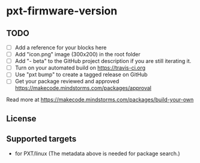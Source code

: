 # pxt-firmware-version



## TODO

- [ ] Add a reference for your blocks here
- [ ] Add "icon.png" image (300x200) in the root folder
- [ ] Add "- beta" to the GitHub project description if you are still iterating it.
- [ ] Turn on your automated build on https://travis-ci.org
- [ ] Use "pxt bump" to create a tagged release on GitHub
- [ ] Get your package reviewed and approved https://makecode.mindstorms.com/packages/approval

Read more at https://makecode.mindstorms.com/packages/build-your-own

## License



## Supported targets

* for PXT/linux
(The metadata above is needed for package search.)

